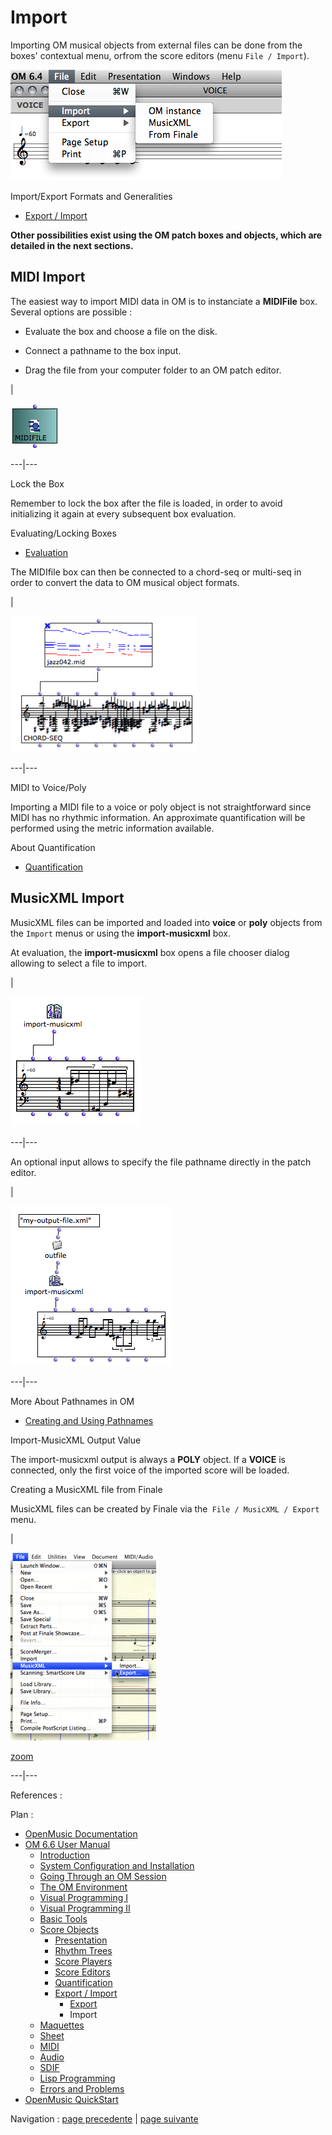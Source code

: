 # Import

Importing OM musical objects from external files can be done from the boxes'
contextual menu, orfrom the score editors (menu `File / Import`).

![](../res/score-editor-import.png)

Import/Export Formats and Generalities

  * [Export / Import](ImportExport)

 **Other possibilities exist using the OM patch boxes and objects, which are
detailed in the next sections.**

##  MIDI Import

The easiest way to import MIDI data in OM is to instanciate a **MIDIFile**
box. Several options are possible :

  * Evaluate the box and choose a file on the disk.

  * Connect a pathname to the box input.

  * Drag the file from your computer folder to an OM patch editor.

|

![](../res/midiimport.png)  
  
---|---  
  
Lock the Box

Remember to lock the box after the file is loaded, in order to avoid
initializing it again at every subsequent box evaluation.

Evaluating/Locking Boxes

  * [Evaluation](Evaluation)

The MIDIfile box can then be connected to a chord-seq or multi-seq in order to
convert the data to OM musical object formats.

|

![](../res/midi-cs.png)  
  
---|---  
  
MIDI to Voice/Poly

Importing a MIDI file to a voice or poly object is not straightforward since
MIDI has no rhythmic information. An approximate quantification will be
performed using the metric information available.

About Quantification

  * [Quantification](Quantification)

## MusicXML Import

MusicXML files can be imported and loaded into **voice** or **poly** objects
from the `Import` menus or using the **import-musicxml** box.

At evaluation, the **import-musicxml** box opens a file chooser dialog
allowing to select a file to import.

|

![](../res/miniviewxml.png)  
  
---|---  
  
An optional input allows to specify the file pathname directly in the patch
editor.

|

![](../res/xml-import-file.png)  
  
---|---  
  
More About Pathnames in OM

  * [Creating and Using Pathnames](Pathnames)

Import-MusicXML Output Value

The import-musicxml output is always a **POLY** object. If a **VOICE** is
connected, only the first voice of the imported score will be loaded.

Creating a MusicXML file from Finale

MusicXML files can be created by Finale via the` File / MusicXML / Export`
menu.

|

![](../res/exp_scr.png)

[zoom](../res/exp_scr_1.png "Zoom \(nouvelle fenêtre\)")  
  
---|---  
  
References :

Plan :

  * [OpenMusic Documentation](OM-Documentation)
  * [OM 6.6 User Manual](OM-User-Manual)
    * [Introduction](00-Sommaire)
    * [System Configuration and Installation](Installation)
    * [Going Through an OM Session](Goingthrough)
    * [The OM Environment](Environment)
    * [Visual Programming I](BasicVisualProgramming)
    * [Visual Programming II](AdvancedVisualProgramming)
    * [Basic Tools](BasicObjects)
    * [Score Objects](ScoreObjects)
      * [Presentation](Score-Objects-Intro)
      * [Rhythm Trees](RT)
      * [Score Players](ScorePlayer)
      * [Score Editors](ScoreEditors)
      * [Quantification](Quantification)
      * [Export / Import](ImportExport)
        * [Export](Export)
        * Import
    * [Maquettes](Maquettes)
    * [Sheet](Sheet)
    * [MIDI](MIDI)
    * [Audio](Audio)
    * [SDIF](SDIF)
    * [Lisp Programming](Lisp)
    * [Errors and Problems](errors)
  * [OpenMusic QuickStart](QuickStart-Chapters)

Navigation : [page precedente](Export "page précédente\(Export\)") |
[page suivante](Maquettes "page suivante\(Maquettes\)")

